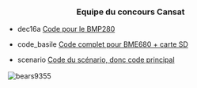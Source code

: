<h3 align="center">Equipe du concours Cansat</h3>

- dec16a [Code pour le BMP280](https://github.com/Bears9355/dionysos/tree/main/sketch_dec16a)

- code_basile [Code complet pour BME680 + carte SD](https://github.com/Bears9355/dionysos/tree/main/code_basile)

- scenario [Code du scénario, donc code principal](https://github.com/Bears9355/dionysos/tree/main/scenario)

<p>&nbsp;<img align="center" src="https://github-readme-stats.vercel.app/api?username=bears9355&show_icons=true&locale=en" alt="bears9355" /></p>
